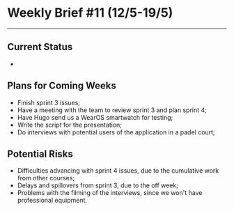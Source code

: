 # Weekly Brief #11 (12/5-19/5)
-----------

## Current Status
- 

## Plans for Coming Weeks
- Finish sprint 3 issues;
- Have a meeting with the team to review sprint 3 and plan sprint 4;
- Have Hugo send us a WearOS smartwatch for testing;
- Write the script for the presentation;
- Do interviews with potential users of the application in a padel court;


## Potential Risks
- Difficulties advancing with sprint 4 issues, due to the cumulative work from other courses;
- Delays and spillovers from sprint 3, due to the off week;
- Problems with the filming of the interviews, since we won't have professional equipment.